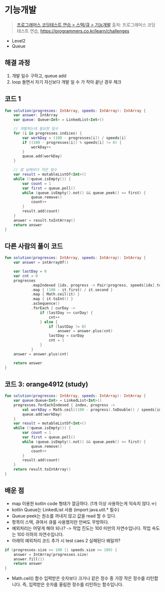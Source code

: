 # 기능개발

> [프로그래머스 코딩테스트 연습 > 스택/큐 > 기능개발](https://programmers.co.kr/learn/courses/30/lessons/42586?language=kotlin)
> 출처: 프로그래머스 코딩 테스트 연습, https://programmers.co.kr/learn/challenges

- Level2
- Queue

## 해결 과정

1. 개발 일수 구하고, queue add
2. loop 돌면서 자기 자신보다 개발 일 수 가 작아 끝난 경우 체크

## 코드 1

```kotlin
fun solution(progresses: IntArray, speeds: IntArray): IntArray {
    var answer: IntArray
    var queue: Queue<Int> = LinkedList<Int>()

    // 개발하는데 필요한 일수
    for (i in progresses.indices) {
        var workDay = (100 - progresses[i]) / speeds[i]
        if ((100 - progresses[i]) % speeds[i] != 0) {
            workDay++
        }
        queue.add(workDay)
    }

    // 앞 날짜보다 작은 일수
    var result = mutableListOf<Int>()
    while (!queue.isEmpty()) {
        var count = 1
        var first = queue.poll()
        while (queue.isEmpty().not() && queue.peek() <= first) {
            queue.remove()
            count++
        }
        result.add(count)
    }
    answer = result.toIntArray()
    return answer
}
```

## 다른 사람의 풀이 코드 

```kotlin
fun solution(progresses: IntArray, speeds: IntArray): IntArray {
    var answer = intArrayOf()

    var lastDay = 0
    var cnt = 0
    progresses
            .mapIndexed {idx, progress -> Pair(progress, speeds[idx].toDouble())}
            .map { (100 - it.first) / it.second }
            .map { Math.ceil(it) }
            .map { it.toInt() }
            .asSequence()
            .forEach { curDay ->
                if (lastDay >= curDay) {
                    cnt++
                } else {
                    if (lastDay != 0)
                        answer = answer.plus(cnt)
                    lastDay = curDay
                    cnt = 1
                }
            }
    answer = answer.plus(cnt)

    return answer
}
```

## 코드 3: orange4912 (study)

```kotlin
fun solution(progresses: IntArray, speeds: IntArray): IntArray {
    var queue:Queue<Int> = LinkedList<Int>()
    progresses.forEachIndexed { index, progress ->
        val workDay = Math.ceil((100 - progress).toDouble() / speeds[index]).toInt()
        queue.add(workDay)
    }
    var result = mutableListOf<Int>()
    while (!queue.isEmpty()) {
        var count = 1
        var first = queue.poll()
        while (queue.isEmpty().not() && queue.peek() <= first) {
            queue.remove()
            count++
        }
        result.add(count)
    }
    return result.toIntArray()
}
```

## 배운 점

- map 이용한 kotlin code 형태가 깔금하다. (1개 이상 사용하는게 익숙치 않다.ㅠ)
- kotlin Queue는 LinkedList 사용 (import java.util.* 필수)
- Queue peek는 원소를 꺼내지 않고 값을 read 할 수 있다.
- 항목이 스택, 큐여서 큐를 사용했지만 안써도 무방하다.
- 예외처리는 어덯게 해야 되나? -> 작업 진도는 100 미만의 자연수입니다. 작업 속도는 100 이하의 자연수입니다.
- 아래의 예외처리 코드 추가 시 test caes 2 실패된다 왜일까?
```kotlin
if (progresses.size >= 100 || speeds.size >= 100) {
    answer = IntArray(progresses.size)
    answer.fill(1)
    return answer
}
```

- Math.ceil() 함수
입력받은 숫자보다 크거나 같은 정수 중 가장 작은 정수를 리턴합니다. 즉, 입력받은 숫자를 올림한 정수를 리턴하는 함수입니다.

